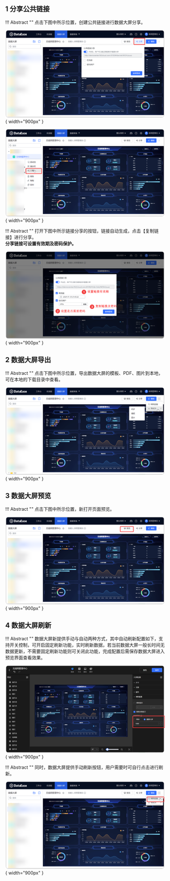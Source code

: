 ## 1 分享公共链接

!!! Abstract ""
	点击下图中所示位置，创建公共链接进行数据大屏分享。

![仪表板_创建公共链接](../img/dashboard_generation/数据大屏进行分享.png){ width="900px" }

![仪表板_创建公共链接](../img/dashboard_generation/数据大屏进行分享2.png){ width="900px" }

!!! Abstract ""
	打开下图中所示链接分享的按钮，链接自动生成，点击【复制链接】进行分享。  
	**分享链接可设置有效期及密码保护。**

![仪表板_创建公共链接_复制链接](../img/dashboard_generation/数据大屏设置公共链接.png){ width="900px" }


## 2 数据大屏导出

!!! Abstract ""
	点击下图中所示位置，导出数据大屏的模板、PDF、图片到本地，可在本地的下载目录中查看。

![仪表板_导出为模版](../img/dashboard_generation/数据大屏导出.png){ width="900px" }

## 3 数据大屏预览

!!! Abstract ""
	点击下图中所示位置，新打开页面预览。

![仪表板_预览](../img/dashboard_generation/数据大屏预览.png){ width="900px" }



## 4 数据大屏刷新

!!! Abstract ""
	数据大屏新提供手动与自动两种方式，其中自动刷新配置如下，支持开关控制，可开启固定刷新功能，实时刷新数据，若当前数据大屏一般长时间无数据更新，不需要固定刷新功能则可关闭此功能，完成配置后需保存数据大屏进入预览界面查看效果。

![仪表板_刷新](../img/dashboard_generation/数据大屏刷新频率.png){ width="900px" }

!!! Abstract ""
	同时，数据大屏提供手动刷新按钮，用户需要时可自行点击进行刷新。

![仪表板_刷新](../img/dashboard_generation/数据大屏刷新.png){ width="900px" }



